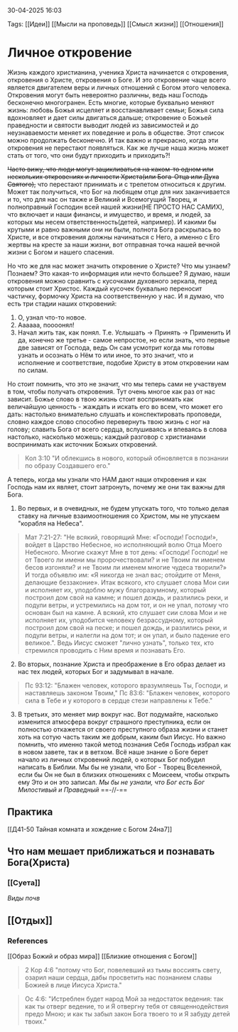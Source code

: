30-04-2025 16:03

Tags: 
[[Идеи]]
[[Мысли на проповедь]]
[[Смысл жизни]]
[[Отношения]]
# Личное откровение

Жизнь каждого христианина, ученика Христа начинается с откровения, откровения о Христе, откровения о Боге. И это откровение чаще всего является двигателем веры и личных отношений с Богом этого человека. Откровения могут быть невероятно различны, ведь наш Господь бесконечно многогранен. Есть многие, которые буквально меняют жизнь: любовь Божья исцеляет и восстанавливает семьи; Божья сила вдохновляет и дает силы двигаться дальше; откровение о Божьей праведности и святости выводит людей из зависимостей и до неузнаваемости меняет их поведение и роль в обществе. Этот список можно продолжать бесконечно. 
И так важно и прекрасно, когда эти откровения не перестают появляться. Как же лучше наша жизнь может стать от того, что они будут приходить и приходить?!

~~Часто вижу, что люди могут зацикливаться на каком-то одном или нескольких откровениях и личности Христа(или Бога-Отца или Духа Святого),~~ что перестают принимать и с трепетом относиться к другим. Может так получиться, что Бог на любящем отце для них заканчивается и то, что для нас он также и Великий и Всемогущий Творец, и полноправный Господин всей нашей жизни(НЕ ПРОСТО НАС САМИХ), что включает и наши финансы, и имущество, и время, и людей, за которых мы несем ответственность(детей, например).
И какими бы крутыми и равно важными они ни были, полнота Бога раскрылась во Христе, и все откровения должны начинаться с Него, а именно с Его жертвы на кресте за наши жизни, вот отправная точка нашей вечной жизни с Богом и нашего спасения.

Но что же для нас может значить откровение о Христе? Что мы узнаем? Познаем? Это какая-то информация или нечто большее?
Я думаю, наши откровения можно сравнить с кусочками духовного зеркала, перед которым стоит Христос. Каждый кусочек буквально переносит частичку, формочку Христа на соответственную у нас. И я думаю, что есть три стадии наших откровений:
1. О, узнал что-то новое.
2. Аааааа, поооонял!
3. Начал жить так, как понял.
Т.е. Услышать -> Принять -> Применить
И да, конечно же третье - самое непростое, но если знать, что первые две зависят от Господа, ведь Он сам усмотрит когда мы готовы узнать и осознать о Нём то или иное, то это значит, что и исполнение и соответствие, подобие Христу в этом откровении нам по силам. 

Но стоит помнить, что это не значит, что мы теперь сами не участвуем в том, чтобы получать откровения. Тут очень многое как раз от нас зависит. Божье слово в твою жизнь стоит воспринимать как величайшую ценность - жаждать и искать его во всем, что может его дать: настолько внимательно слушать и конспектировать проповеди, словно каждое слово способно перевернуть твою жизнь с ног на голову; славить Бога от всего сердца, вслушиваясь и впеваясь в слова настолько, насколько можешь; каждый разговор с христианами воспринимать как источник Божьих откровений.

> Кол 3:10 "И облекшись в нового, который обновляется в познании по образу Создавшего его."

А теперь, когда мы узнали что НАМ дают наши откровения и как Господь нам их являет, стоит затронуть, почему же они так важны для Бога.
1. Во первых, и в очевидных, не будем упускать того, что только делая ставку на личные взаимоотношения со Христом, мы не упускаем "корабля на Небеса".
> Мат 7:21-27: 
    "Не всякий, говорящий Мне: «Господи! Господи!», войдет в Царство Небесное, но исполняющий волю Отца Моего Небесного. Многие скажут Мне в тот день: «Господи! Господи! не от Твоего ли имени мы пророчествовали? и не Твоим ли именем бесов изгоняли? и не Твоим ли именем многие чудеса творили?» И тогда объявлю им: «Я никогда не знал вас; отойдите от Меня, делающие беззаконие». Итак всякого, кто слушает слова Мои сии и исполняет их, уподоблю мужу благоразумному, который построил дом свой на камне; и пошел дождь, и разлились реки, и подули ветры, и устремились на дом тот, и он не упал, потому что основан был на камне. А всякий, кто слушает сии слова Мои и не исполняет их, уподобится человеку безрассудному, который построил дом свой на песке; и пошел дождь, и разлились реки, и подули ветры, и налегли на дом тот; и он упал, и было падение его великое.". Ведь Иисус сможет "лично узнать", только тех, кто стремился проводить с Ним время и познавать Его.
2. Во вторых, познание Христа и преображение в Его образ делает из нас тех людей, которых Бог и задумывал в начале. 
> Пс 93:12: "Блажен человек, которого вразумляешь Ты, Господи, и наставляешь законом Твоим,"
> Пс 83:6: "Блажен человек, которого сила в Тебе и у которого в сердце стези направлены к Тебе."
3. В третьих, это меняет мир вокруг нас. Вот подумайте, насколько изменится атмосфера вокруг страшного преступника, если он полностью откажется от своего преступного образа жизни и станет хоть на сотую часть таким же добрым, каким был Иисус.
Но важно помнить, что именно такой метод познания Себя Господь избрал как в новом завете, так и в ветхом. Всё наше знание о Боге берет начало из личных откровений людей, о которых Бог побудил написать в Библии. Мы бы не узнали, что Бог - Творец Вселенной, если бы Он не был в близких отношениях с Моисеем, чтобы открыть ему Это и он это записал. _Мы бы не узнали, что Бог есть Бог Милостивый и Праведный_ ==-//-==

## Практика
[[Д41-50 Тайная комната и хождение с Богом 24на7]]

## Что нам мешает приближаться и познавать Бога(Христа)
### [[Суета]]

_Виды почв_

## [[Отдых]]


### References
[[Образ Божий и образ мира]]
[[Близкие отношения с Богом]]

> 2 Кор 4:6 "потому что Бог, повелевший из тьмы воссиять свету, озарил наши сердца, дабы просветить нас познанием славы Божией в лице Иисуса Христа."

> Ос 4:6: "Истреблен будет народ Мой за недостаток ведения: так как ты отверг ведение, то и Я отвергну тебя от священнодействия предо Мною; и как ты забыл закон Бога твоего то и Я забуду детей твоих."